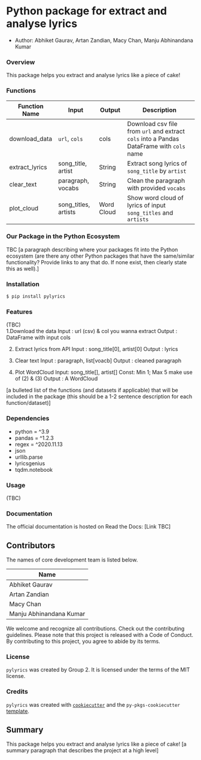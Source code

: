 # Python package for extract and analyse lyrics  

-   Author: Abhiket Gaurav, Artan Zandian, Macy Chan, Manju Abhinandana Kumar


### Overview
This package helps you extract and analyse lyrics like a piece of cake!   



### Functions

| Function Name | Input | Output | Description |
|-----------|------------|---------------|------------------|
| download_data | `url`, `cols` | cols | Download csv file from `url` and extract `cols` into a Pandas DataFrame with `cols` name|
| extract_lyrics | song_title, artist | String | Extract song lyrics of `song_title` by `artist`  |
| clear_text | paragraph, vocabs | String |  Clean the paragraph with provided `vocabs` |
| plot_cloud | song_titles, artists | Word Cloud | Show word cloud of lyrics of input `song_titles` and `artists` |


### Our Package in the Python Ecosystem
TBC
[a paragraph describing where your packages fit into the Python ecosystem (are there any other Python packages that have the same/similar functionality? Provide links to any that do. If none exist, then clearly state this as well).]


### Installation

```bash
$ pip install pylyrics
```

### Features
(TBC)  
1.Download the data
Input : url (csv) & col you wanna extract
Output : DataFrame with input cols

2. Extract lyrics from API
Input : song_title[0], artist[0]
Output : lyrics

3. Clear text
Input : paragraph, list[voacb]
Output : cleaned paragraph

4. Plot WordCloud
Input: song_title[], artist[]
Const: Min 1; Max 5
make use of (2) & (3)
Output : A WordCloud

[a bulleted list of the functions (and datasets if applicable) that will be included in the package (this should be a 1-2 sentence description for each function/dataset)]


### Dependencies
- python = ^3.9
- pandas = ^1.2.3
- regex = ^2020.11.13
- json
- urllib.parse
- lyricsgenius
- tqdm.notebook 


### Usage
(TBC)


### Documentation

The official documentation is hosted on Read the Docs: [Link TBC]

## Contributors
The names of core development team is listed below.

| Name |
|------|
| Abhiket Gaurav |  
| Artan Zandian | 
| Macy Chan | 
| Manju Abhinandana Kumar |  

We welcome and recognize all contributions. Check out the contributing guidelines. Please note that this project is released with a Code of Conduct. By contributing to this project, you agree to abide by its terms.

### License

`pylyrics` was created by Group 2. It is licensed under the terms of the MIT license.

### Credits

`pylyrics` was created with [`cookiecutter`](https://cookiecutter.readthedocs.io/en/latest/) and the `py-pkgs-cookiecutter` [template](https://github.com/py-pkgs/py-pkgs-cookiecutter).






## Summary
This package helps you extract and analyse lyrics like a piece of cake!
[a summary paragraph that describes the project at a high level]

